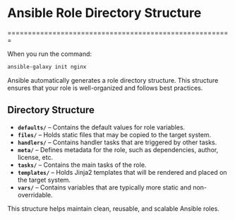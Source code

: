 # Ansible Role Directory Structure

=======================================================

When you run the command:

```sh
ansible-galaxy init nginx
```

Ansible automatically generates a role directory structure. This structure ensures that your role is well-organized and follows best practices.

## Directory Structure

- **`defaults/`** – Contains the default values for role variables.
- **`files/`** – Holds static files that may be copied to the target system.
- **`handlers/`** – Contains handler tasks that are triggered by other tasks.
- **`meta/`** – Defines metadata for the role, such as dependencies, author, license, etc.
- **`tasks/`** – Contains the main tasks of the role.
- **`templates/`** – Holds Jinja2 templates that will be rendered and placed on the target system.
- **`vars/`** – Contains variables that are typically more static and non-overridable.

This structure helps maintain clean, reusable, and scalable Ansible roles.

